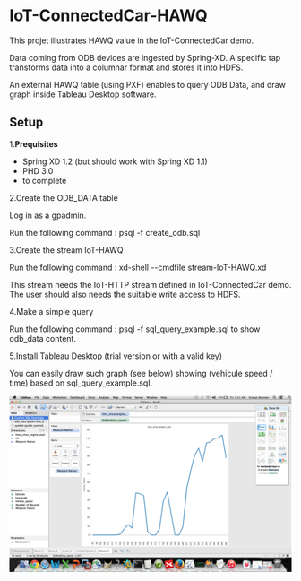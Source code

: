 # IoT-ConnectedCar-HAWQ

This projet illustrates HAWQ value in the IoT-ConnectedCar demo.

Data coming from ODB devices are ingested by Spring-XD. A specific tap transforms data into a columnar format and stores it into HDFS.

An external HAWQ table (using PXF) enables to query ODB Data, and draw graph inside Tableau Desktop software.

## Setup

1.**Prequisites** 

- Spring XD 1.2 (but should work with Spring XD 1.1)
- PHD 3.0
- to complete

2.Create the ODB_DATA table

Log in as a gpadmin.

Run the following command :  psql -f create_odb.sql 

3.Create the stream IoT-HAWQ 

Run the following command : xd-shell --cmdfile stream-IoT-HAWQ.xd 

This stream needs the IoT-HTTP stream defined in IoT-ConnectedCar demo. The user should also needs the suitable write access to HDFS.

4.Make a simple query

Run the following command : psql -f sql_query_example.sql to show odb_data content.

5.Install Tableau Desktop (trial version or with a valid key)

 You can easily draw such graph (see below) showing (vehicule speed / time) based on sql_query_example.sql.
 
 ![Tableau HAWQ](https://raw.githubusercontent.com/ebornier-pivotal/IoT-ConnectedCar-Extension/master/IoT-ConnectedCar-HAWQ/Tableau-HAWQ.png)
 


